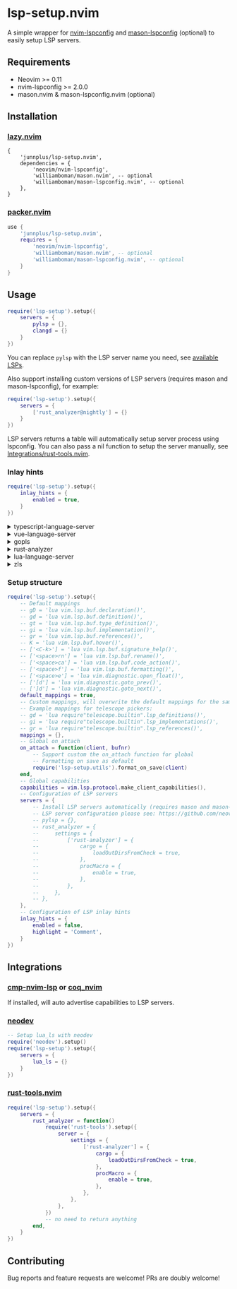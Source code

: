 # lsp-setup.nvim

A simple wrapper for [nvim-lspconfig](https://github.com/neovim/nvim-lspconfig) and [mason-lspconfig](https://github.com/williamboman/mason-lspconfig.nvim) (optional) to easily setup LSP servers.

## Requirements

- Neovim >= 0.11
- nvim-lspconfig >= 2.0.0
- mason.nvim & mason-lspconfig.nvim (optional)

## Installation

### [lazy.nvim](https://github.com/folke/lazy.nvim)

```
{
    'junnplus/lsp-setup.nvim',
    dependencies = {
        'neovim/nvim-lspconfig',
        'williamboman/mason.nvim', -- optional
        'williamboman/mason-lspconfig.nvim', -- optional
    },
}
```

### [packer.nvim](https://github.com/wbthomason/packer.nvim)

```lua
use {
    'junnplus/lsp-setup.nvim',
    requires = {
        'neovim/nvim-lspconfig',
        'williamboman/mason.nvim', -- optional
        'williamboman/mason-lspconfig.nvim', -- optional
    }
}
```

## Usage

```lua
require('lsp-setup').setup({
    servers = {
        pylsp = {},
        clangd = {}
    }
})
```

You can replace `pylsp` with the LSP server name you need, see [available LSPs](https://github.com/williamboman/mason-lspconfig.nvim#available-lsp-servers).

Also support installing custom versions of LSP servers (requires mason and mason-lspconfig), for example:

```lua
require('lsp-setup').setup({
    servers = {
        ['rust_analyzer@nightly'] = {}
    }
})
```

LSP servers returns a table will automatically setup server process using lspconfig. You can also pass a nil function to setup the server manually, see [Integrations/rust-tools.nvim](#rust-toolsnvim).

### Inlay hints

```lua
require('lsp-setup').setup({
    inlay_hints = {
        enabled = true,
    }
})
```

<details>
<summary>typescript-language-server</summary>
https://github.com/typescript-language-server/typescript-language-server#inlay-hints-textdocumentinlayhint

```lua
require('lsp-setup').setup({
    servers = {
        tsserver = {
            settings = {
                typescript = {
                    inlayHints = {
                        includeInlayParameterNameHints = 'all',
                        includeInlayParameterNameHintsWhenArgumentMatchesName = false,
                        includeInlayFunctionParameterTypeHints = true,
                        includeInlayVariableTypeHints = true,
                        includeInlayVariableTypeHintsWhenTypeMatchesName = false,
                        includeInlayPropertyDeclarationTypeHints = true,
                        includeInlayFunctionLikeReturnTypeHints = true,
                        includeInlayEnumMemberValueHints = true,
                    }
                },
            }
        },
    }
})
```
</details>

<details>
<summary>vue-language-server</summary>

```lua
require('lsp-setup').setup({
    servers = {
        volar = {
            settings = {
                typescript = {
                    inlayHints = {
                        enumMemberValues = {
                            enabled = true,
                        },
                        functionLikeReturnTypes = {
                            enabled = true,
                        },
                        propertyDeclarationTypes = {
                            enabled = true,
                        },
                        parameterTypes = {
                            enabled = true,
                            suppressWhenArgumentMatchesName = true,
                        },
                        variableTypes = {
                            enabled = true,
                        },
                    }
                },
            }
        }
    }
})
```
</details>

<details>
<summary>gopls</summary>
https://github.com/golang/tools/blob/master/gopls/doc/inlayHints.md

```lua
require('lsp-setup').setup({
    servers = {
        gopls = {
            settings = {
                gopls = {
                    hints = {
                        rangeVariableTypes = true,
                        parameterNames = true,
                        constantValues = true,
                        assignVariableTypes = true,
                        compositeLiteralFields = true,
                        compositeLiteralTypes = true,
                        functionTypeParameters = true,
                    },
                },
            },
        },
    }
})
```
</details>

<details>
<summary>rust-analyzer</summary>
https://github.com/simrat39/rust-tools.nvim/wiki/Server-Configuration-Schema

```lua
require('lsp-setup').setup({
    servers = {
        rust_analyzer = {
            settings = {
                ['rust-analyzer'] = {
                    inlayHints = {
                        bindingModeHints = {
                            enable = false,
                        },
                        chainingHints = {
                            enable = true,
                        },
                        closingBraceHints = {
                            enable = true,
                            minLines = 25,
                        },
                        closureReturnTypeHints = {
                            enable = 'never',
                        },
                        lifetimeElisionHints = {
                            enable = 'never',
                            useParameterNames = false,
                        },
                        maxLength = 25,
                        parameterHints = {
                            enable = true,
                        },
                        reborrowHints = {
                            enable = 'never',
                        },
                        renderColons = true,
                        typeHints = {
                            enable = true,
                            hideClosureInitialization = false,
                            hideNamedConstructor = false,
                        },
                    }
                },
            },
        },
    }
})
```
</details>

<details>
<summary>
lua-language-server
</summary>
https://github.com/LuaLS/lua-language-server/wiki/Settings#hint

```lua
require('lsp-setup').setup({
    servers = {
        lua_ls = {
            settings = {
                Lua = {
                    hint = {
                        enable = false,
                        arrayIndex = "Auto",
                        await = true,
                        paramName = "All",
                        paramType = true,
                        semicolon = "SameLine",
                        setType = false,
                    },
                },
            },
        },
    }
})
```
</details>

<details>
<summary>zls</summary>
https://github.com/zigtools/zls

```lua
require('lsp-setup').setup({
    servers = {
        zls = {
            settings = {
                zls = {
                    enable_inlay_hints = true,
                    inlay_hints_show_builtin = true,
                    inlay_hints_exclude_single_argument = true,
                    inlay_hints_hide_redundant_param_names = false,
                    inlay_hints_hide_redundant_param_names_last_token = false,
                }
            }
        },
    }
})
```
</details>

### Setup structure

```lua
require('lsp-setup').setup({
    -- Default mappings
    -- gD = 'lua vim.lsp.buf.declaration()',
    -- gd = 'lua vim.lsp.buf.definition()',
    -- gt = 'lua vim.lsp.buf.type_definition()',
    -- gi = 'lua vim.lsp.buf.implementation()',
    -- gr = 'lua vim.lsp.buf.references()',
    -- K = 'lua vim.lsp.buf.hover()',
    -- ['<C-k>'] = 'lua vim.lsp.buf.signature_help()',
    -- ['<space>rn'] = 'lua vim.lsp.buf.rename()',
    -- ['<space>ca'] = 'lua vim.lsp.buf.code_action()',
    -- ['<space>f'] = 'lua vim.lsp.buf.formatting()',
    -- ['<space>e'] = 'lua vim.diagnostic.open_float()',
    -- ['[d'] = 'lua vim.diagnostic.goto_prev()',
    -- [']d'] = 'lua vim.diagnostic.goto_next()',
    default_mappings = true,
    -- Custom mappings, will overwrite the default mappings for the same key
    -- Example mappings for telescope pickers:
    -- gd = 'lua require"telescope.builtin".lsp_definitions()',
    -- gi = 'lua require"telescope.builtin".lsp_implementations()',
    -- gr = 'lua require"telescope.builtin".lsp_references()',
    mappings = {},
    -- Global on_attach
    on_attach = function(client, bufnr)
        -- Support custom the on_attach function for global
        -- Formatting on save as default
        require('lsp-setup.utils').format_on_save(client)
    end,
    -- Global capabilities
    capabilities = vim.lsp.protocol.make_client_capabilities(),
    -- Configuration of LSP servers 
    servers = {
        -- Install LSP servers automatically (requires mason and mason-lspconfig)
        -- LSP server configuration please see: https://github.com/neovim/nvim-lspconfig/blob/master/doc/server_configurations.md
        -- pylsp = {},
        -- rust_analyzer = {
        --     settings = {
        --         ['rust-analyzer'] = {
        --             cargo = {
        --                 loadOutDirsFromCheck = true,
        --             },
        --             procMacro = {
        --                 enable = true,
        --             },
        --         },
        --     },
        -- },
    },
    -- Configuration of LSP inlay hints
    inlay_hints = {
        enabled = false,
        highlight = 'Comment',
    }
})
```

## Integrations

### [cmp-nvim-lsp](https://github.com/hrsh7th/cmp-nvim-lsp) or [coq_nvim](https://github.com/ms-jpq/coq_nvim)

If installed, will auto advertise capabilities to LSP servers.

### [neodev](https://github.com/folke/neodev.nvim)

```lua
-- Setup lua_ls with neodev
require('neodev').setup()
require('lsp-setup').setup({
    servers = {
        lua_ls = {}
    }
})
```
### [rust-tools.nvim](https://github.com/simrat39/rust-tools.nvim)

```lua
require('lsp-setup').setup({
    servers = {
        rust_analyzer = function()
            require('rust-tools').setup({
                server = {
                    settings = {
                        ['rust-analyzer'] = {
                            cargo = {
                                loadOutDirsFromCheck = true,
                            },
                            procMacro = {
                                enable = true,
                            },
                        },
                    },
                },
            })
            -- no need to return anything
        end,
    }
})
```

## Contributing

Bug reports and feature requests are welcome! PRs are doubly welcome!
